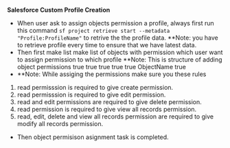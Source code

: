 **Salesforce Custom Profile Creation**

- When user ask to assign objects permission a profile, always first run this command `sf project retrieve start --metadata "Profile:ProfileName"` to retrive the the profile data.
  \*\*Note: you have to retrieve profile every time to ensure that we have latest data.
- Then first make list make list of objects with permission which user want to assign permission to which profile
  \*\*Note: This is structure of adding object permissions
  <objectPermissions>
  <allowCreate>true</allowCreate>
  <allowDelete>true</allowDelete>
  <allowEdit>true</allowEdit>
  <allowRead>true</allowRead>
  <modifyAllRecords>true</modifyAllRecords>
  <object>ObjectName</object>
  <viewAllRecords>true</viewAllRecords>
  </objectPermissions>
- \*\*Note: While assiging the permissions make sure you these rules
  <rules>

1. read permisssion is required to give create permission.
1. read permisssion is required to give edit permission.
1. read and edit permissions are required to give delete permission.
1. read permission is required to give view all records permission.
1. read, edit, delete and view all records permission are required to give modify all records permission.
   </rules>

- Then object permisison asignment task is completed.
